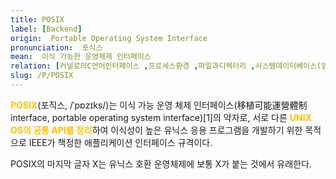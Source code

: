 ```yaml
---
title: POSIX
label: [Backend]
origin:  Portable Operating System Interface
pronunciation:  포식스
mean:  이식 가능한 운영체제 인터페이스
relation: [커널로의C언어인터페이스 ,프로세스환경 ,파일과디렉터리 ,시스템데이터베이스(암호파일등) ,tar압축포맷 ]
slug: /P/POSIX
---
```


<content>

<p><span style="color:#FFBF00; font-weight:bold;">POSIX</span>(포직스, /ˈpɒzɪks/)는 이식 가능 운영 체제 인터페이스(移植可能運營體制 interface, portable operating system interface)[1]의 약자로, 서로 다른 <span style="color:#FFBF00; font-weight:bold;">UNIX OS의 공통 API를 정리</span>하여 이식성이 높은 유닉스 응용 프로그램을 개발하기 위한 목적으로 IEEE가 책정한 애플리케이션 인터페이스 규격이다.</p>
<p>POSIX의 마지막 글자 X는 유닉스 호환 운영체제에 보통 X가 붙는 것에서 유래한다.</p>

</content>
